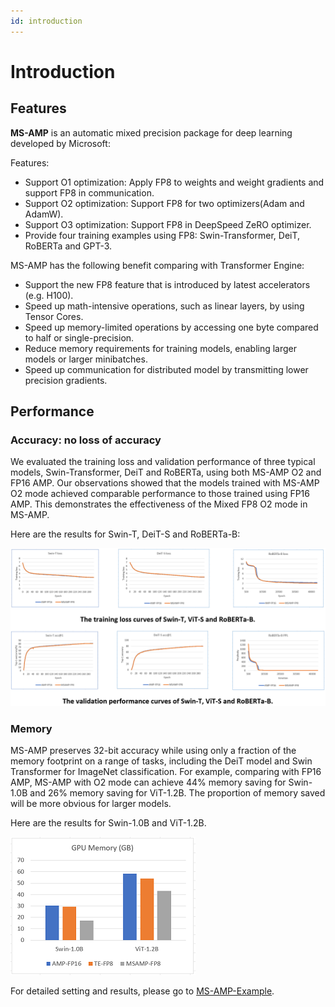 ```yaml
---
id: introduction
---
```


# Introduction

## Features

__MS-AMP__ is an automatic mixed precision package for deep learning developed by Microsoft:

Features:

* Support O1 optimization: Apply FP8 to weights and weight gradients and support FP8 in communication.
* Support O2 optimization: Support FP8 for two optimizers(Adam and AdamW).
* Support O3 optimization: Support FP8 in DeepSpeed ZeRO optimizer.
* Provide four training examples using FP8: Swin-Transformer, DeiT, RoBERTa and GPT-3.

MS-AMP has the following benefit comparing with Transformer Engine:

* Support the new FP8 feature that is introduced by latest accelerators (e.g. H100).
* Speed up math-intensive operations, such as linear layers, by using Tensor Cores.
* Speed up memory-limited operations by accessing one byte compared to half or single-precision.
* Reduce memory requirements for training models, enabling larger models or larger minibatches.
* Speed up communication for distributed model by transmitting lower precision gradients.

## Performance

### Accuracy: no loss of accuracy

We evaluated the training loss and validation performance of three typical models, Swin-Transformer, DeiT and RoBERTa, using both MS-AMP O2 and FP16 AMP. Our observations showed that the models trained with MS-AMP O2 mode achieved comparable performance to those trained using FP16 AMP. This demonstrates the effectiveness of the Mixed FP8 O2 mode in MS-AMP.

Here are the results for Swin-T, DeiT-S and RoBERTa-B:

![image](./assets/performance.png)

### Memory

MS-AMP preserves 32-bit accuracy while using only a fraction of the memory footprint on a range of tasks, including the DeiT model and Swin Transformer for ImageNet classification. For example, comparing with FP16 AMP, MS-AMP with O2 mode can achieve 44% memory saving for Swin-1.0B and 26% memory saving for ViT-1.2B. The proportion of memory saved will be more obvious for larger models.

Here are the results for Swin-1.0B and ViT-1.2B.

![Image](./assets/gpu-memory.png)

For detailed setting and results, please go to [MS-AMP-Example](https://github.com/Azure/MS-AMP-Examples).